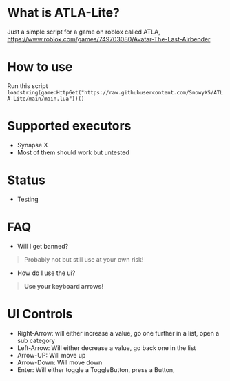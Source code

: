 # What is ATLA-Lite?
Just a simple script for a game on roblox called ATLA,
https://www.roblox.com/games/749703080/Avatar-The-Last-Airbender
# How to use
Run this script `loadstring(game:HttpGet("https://raw.githubusercontent.com/SnowyXS/ATLA-Lite/main/main.lua"))()`
# Supported executors
- Synapse X 
- Most of them should work but untested
# Status
- Testing
# FAQ
- Will I get banned? 
> Probably not but still use at your own risk!
- How do I use the ui?
> **Use your keyboard arrows!**
# UI Controls
- Right-Arrow: will either increase a value, go one further in a list, open a sub category
- Left-Arrow: Will either decrease a value, go back one in the list
- Arrow-UP: Will move up
- Arrow-Down: Will move down
- Enter: Will either toggle a ToggleButton, press a Button, 
